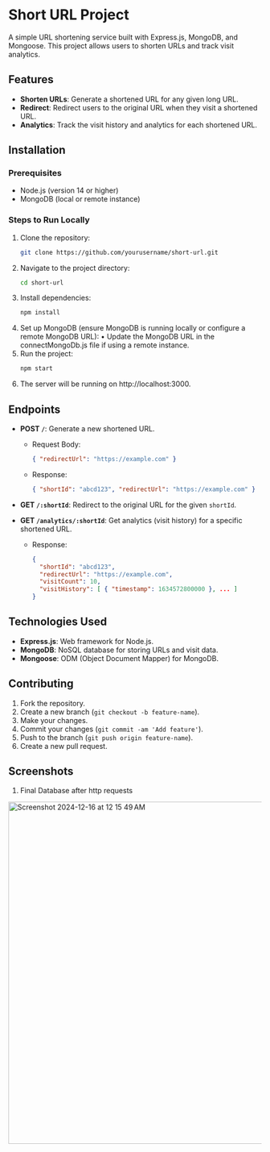 # Short URL Project

A simple URL shortening service built with Express.js, MongoDB, and Mongoose. This project allows users to shorten URLs and track visit analytics.

## Features
- **Shorten URLs**: Generate a shortened URL for any given long URL.
- **Redirect**: Redirect users to the original URL when they visit a shortened URL.
- **Analytics**: Track the visit history and analytics for each shortened URL.

## Installation

### Prerequisites
- Node.js (version 14 or higher)
- MongoDB (local or remote instance)

### Steps to Run Locally

1. Clone the repository:
     ```bash
   git clone https://github.com/yourusername/short-url.git
2.	Navigate to the project directory:
       ```bash
       cd short-url
4.	Install dependencies:
       ```bash
       npm install
6.	Set up MongoDB (ensure MongoDB is running locally or configure a remote MongoDB URL):
	•	Update the MongoDB URL in the connectMongoDb.js file if using a remote instance.
7. Run the project:
   ```bash
   npm start
9. The server will be running on http://localhost:3000.

## Endpoints

- **POST `/`**: Generate a new shortened URL.
  - Request Body: 
    ```json
    { "redirectUrl": "https://example.com" }
    ```
  - Response:
    ```json
    { "shortId": "abcd123", "redirectUrl": "https://example.com" }
    ```

- **GET `/:shortId`**: Redirect to the original URL for the given `shortId`.

- **GET `/analytics/:shortId`**: Get analytics (visit history) for a specific shortened URL.
  - Response:
    ```json
    {
      "shortId": "abcd123",
      "redirectUrl": "https://example.com",
      "visitCount": 10,
      "visitHistory": [ { "timestamp": 1634572800000 }, ... ]
    }
    ```

## Technologies Used
- **Express.js**: Web framework for Node.js.
- **MongoDB**: NoSQL database for storing URLs and visit data.
- **Mongoose**: ODM (Object Document Mapper) for MongoDB.

## Contributing

1. Fork the repository.
2. Create a new branch (`git checkout -b feature-name`).
3. Make your changes.
4. Commit your changes (`git commit -am 'Add feature'`).
5. Push to the branch (`git push origin feature-name`).
6. Create a new pull request.

## Screenshots
1. Final Database after http requests 
<img width="679" alt="Screenshot 2024-12-16 at 12 15 49 AM" src="https://github.com/user-attachments/assets/d39f7b77-c1fe-4c63-aa39-af0b7ab48cde" />
   

